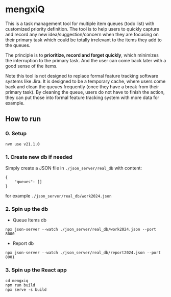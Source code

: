 # mengxiQ
This is a task management tool for multiple item queues (todo list) with customized priority definition. The tool is to help users to quickly capture and record any new idea/suggestion/concern when they are focusing on their primary task which could be totally irrelevant to the items they add to the queues.

The principle is to **prioritize, record and forget quickly**, which minimizes the interruption to the primary task. And the user can come back later with a good sense of the items.

Note this tool is not designed to replace formal feature tracking software systems like Jira. It is designed to be a temporary cache, where users come back and clean the queues frequently (once they have a break from their primary task). By cleaning the queue, users do not have to finish the action, they can put those into formal feature tracking system with more data for example.

## How to run
### 0. Setup
```
nvm use v21.1.0
```

### 1. Create new db if needed
Simply create a JSON file in `./json_server/real_db` with content:
```
{
    "queues": []
}
```
for example `./json_server/real_db/work2024.json`

### 2. Spin up the db
- Queue Items db
```
npx json-server --watch ./json_server/real_db/work2024.json --port 8000
```
- Report db
```
npx json-server --watch ./json_server/real_db/report2024.json --port 8001
```

### 3. Spin up the React app
```
cd mengxiq
npm run build
npx serve -s build
```
